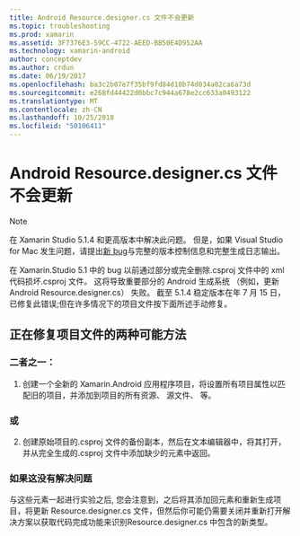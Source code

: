 ```yaml
---
title: Android Resource.designer.cs 文件不会更新
ms.topic: troubleshooting
ms.prod: xamarin
ms.assetid: 3F7376E3-59CC-4722-AEED-BB50E4D952AA
ms.technology: xamarin-android
author: conceptdev
ms.author: crdun
ms.date: 06/19/2017
ms.openlocfilehash: ba3c2b07e7f35bf9fd84d10b74d034a02ca6a73d
ms.sourcegitcommit: e268fd44422d0bbc7c944a678e2cc633a0493122
ms.translationtype: MT
ms.contentlocale: zh-CN
ms.lasthandoff: 10/25/2018
ms.locfileid: "50106411"
---
```

# <a name="my-android-resourcedesignercs-file-will-not-update"></a>Android Resource.designer.cs 文件不会更新

> [!NOTE]
> 在 Xamarin Studio 5.1.4 和更高版本中解决此问题。 但是，如果 Visual Studio for Mac 发生问题，请提出[新 bug](~/cross-platform/troubleshooting/questions/howto-file-bug.md)与完整的版本控制信息和完整生成日志输出。

在 Xamarin.Studio 5.1 中的 bug 以前通过部分或完全删除.csproj 文件中的 xml 代码损坏.csproj 文件。 这将导致重要部分的 Android 生成系统 （例如，更新 Android Resource.designer.cs） 失败。 截至 5.1.4 稳定版本在年 7 月 15 日，已修复此错误;但在许多情况下的项目文件按下面所述手动修复。


## <a name="two-possible-approaches-to-fixing-up-the-project-file"></a>正在修复项目文件的两种可能方法

### <a name="either"></a>二者之一：

1) 创建一个全新的 Xamarin.Android 应用程序项目，将设置所有项目属性以匹配旧的项目，并添加到项目的所有资源、 源文件、 等。

### <a name="or"></a>或

2) 创建原始项目的.csproj 文件的备份副本，然后在文本编辑器中，将其打开，并从完全生成的.csproj 文件中添加缺少的元素中返回。

### <a name="if-this-does-not-solve-the-problem"></a>如果这没有解决问题

与这些元素一起进行实验之后, 您会注意到，之后将其添加回元素和重新生成项目，将更新 Resource.designer.cs 文件，但然后你可能仍需要关闭并重新打开解决方案以获取代码完成功能来识别Resource.designer.cs 中包含的新类型。 
